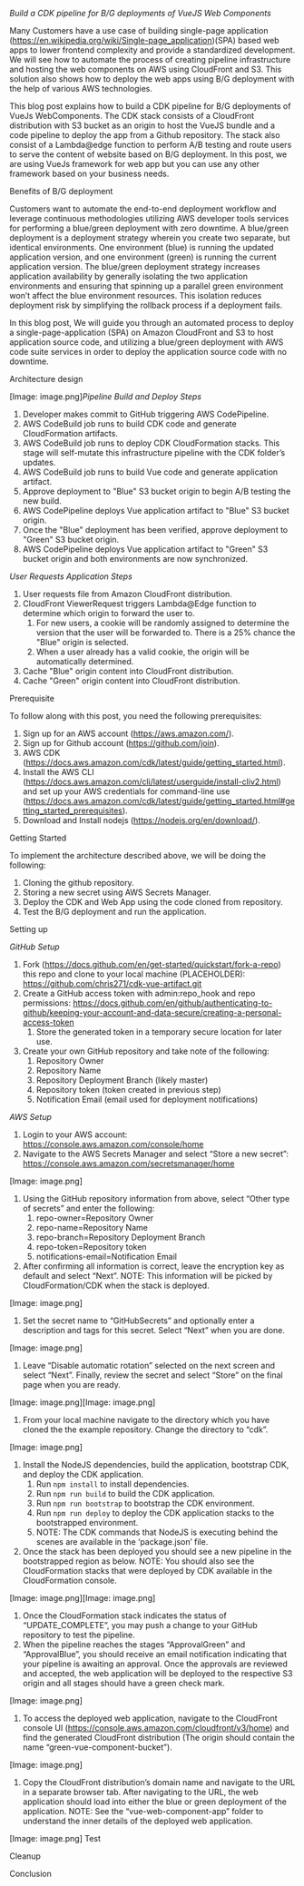 *Build a CDK pipeline for B/G deployments of VueJS Web Components*

Many Customers have a use case of building single-page application (https://en.wikipedia.org/wiki/Single-page_application)(SPA) based web apps to lower frontend complexity and provide a standardized development. We will see how to automate the process of creating pipeline infrastructure and hosting the web components on AWS using CloudFront and S3. This solution also shows how to deploy the web apps using B/G deployment with the help of various AWS technologies.

This blog post explains how to build a CDK pipeline for B/G deployments of VueJs WebComponents.  The CDK stack consists of a CloudFront distribution with S3 bucket as an origin to host the VueJS bundle and a code pipeline to deploy the app from a Github repository. The stack also consist of a Lambda@edge function to perform A/B testing and route users to serve the content of website based on B/G deployment. In this post, we are using VueJs framework for web app but you can use any other framework based on your business needs.

Benefits of B/G deployment

Customers want to automate the end-to-end deployment workflow and leverage continuous methodologies utilizing AWS developer tools services for performing a blue/green deployment with zero downtime. A blue/green deployment is a deployment strategy wherein you create two separate, but identical environments. One environment (blue) is running the updated application version, and one environment (green) is running the current application version. The blue/green deployment strategy increases application availability by generally isolating the two application environments and ensuring that spinning up a parallel green environment won’t affect the blue environment resources. This isolation reduces deployment risk by simplifying the rollback process if a deployment fails.

In this blog post, We will guide you through an automated process to deploy a single-page-application (SPA) on Amazon CloudFront and S3 to host application source code, and utilizing a blue/green deployment with AWS code suite services in order to deploy the application source code with no downtime.

Architecture design

[Image: image.png]*Pipeline Build and Deploy Steps*

1. Developer makes commit to GitHub triggering AWS CodePipeline.
2. AWS CodeBuild job runs to build CDK code and generate CloudFormation artifacts.
3. AWS CodeBuild job runs to deploy CDK CloudFormation stacks. This stage will self-mutate this infrastructure pipeline with the CDK folder’s updates.
4. AWS CodeBuild job runs to build Vue code and generate application artifact.
5. Approve deployment to "Blue" S3 bucket origin to begin A/B testing the new build.
6. AWS CodePipeline deploys Vue application artifact to "Blue" S3 bucket origin.
7. Once the "Blue" deployment has been verified, approve deployment to "Green" S3 bucket origin.
8. AWS CodePipeline deploys Vue application artifact to "Green" S3 bucket origin and both environments are now synchronized.

*User Requests Application Steps*

1. User requests file from Amazon CloudFront distribution.
2. CloudFront ViewerRequest triggers Lambda@Edge function to determine which origin to forward the user to.
    1. For new users, a cookie will be randomly assigned to determine the version that the user will be forwarded to. There is a 25% chance the "Blue" origin is selected.
    2. When a user already has a valid cookie, the origin will be automatically determined.
3. Cache "Blue" origin content into CloudFront distribution.
4. Cache "Green" origin content into CloudFront distribution.

Prerequisite

To follow along with this post, you need the following prerequisites:

1. Sign up for an AWS account (https://aws.amazon.com/).
2. Sign up for Github account (https://github.com/join).
3. AWS CDK (https://docs.aws.amazon.com/cdk/latest/guide/getting_started.html).
4. Install the AWS CLI (https://docs.aws.amazon.com/cli/latest/userguide/install-cliv2.html) and set up your AWS credentials for command-line use (https://docs.aws.amazon.com/cdk/latest/guide/getting_started.html#getting_started_prerequisites).
5. Download and Install nodejs (https://nodejs.org/en/download/).

Getting Started

To implement the architecture described above, we will be doing the following:


1. Cloning the github repository.
2. Storing a new secret using AWS Secrets Manager.
3. Deploy the CDK and Web App using the code cloned from repository.
4. Test the B/G deployment and run the application.

Setting up

*GitHub Setup*

1. Fork (https://docs.github.com/en/get-started/quickstart/fork-a-repo) this repo and clone to your local machine (PLACEHOLDER): https://github.com/chris271/cdk-vue-artifact.git
2. Create a GitHub access token with admin:repo_hook and repo permissions: https://docs.github.com/en/github/authenticating-to-github/keeping-your-account-and-data-secure/creating-a-personal-access-token
    1. Store the generated token in a temporary secure location for later use.
3. Create your own GitHub repository and take note of the following:
    1. Repository Owner
    2. Repository Name
    3. Repository Deployment Branch (likely master)
    4. Repository token (token created in previous step)
    5. Notification Email (email used for deployment notifications)

*AWS Setup*

1. Login to your AWS account: https://console.aws.amazon.com/console/home
2. Navigate to the AWS Secrets Manager and select “Store a new secret”: https://console.aws.amazon.com/secretsmanager/home

[Image: image.png]
1. Using the GitHub repository information from above, select “Other type of secrets” and enter the following:
    1. repo-owner=Repository Owner
    2. repo-name=Repository Name
    3. repo-branch=Repository Deployment Branch
    4. repo-token=Repository token
    5. notifications-email=Notification Email
2. After confirming all information is correct, leave the encryption key as default and select “Next”. NOTE: This information will be picked by CloudFormation/CDK when the stack is deployed.

[Image: image.png]
1. Set the secret name to “GitHubSecrets” and optionally enter a description and tags for this secret. Select “Next” when you are done.

[Image: image.png]
1. Leave “Disable automatic rotation” selected on the next screen and select “Next”. Finally, review the secret and select “Store” on the final page when you are ready.

[Image: image.png][Image: image.png]
1. From your local machine navigate to the directory which you have cloned the the example repository. Change the directory to “cdk”.

[Image: image.png]
1. Install the NodeJS dependencies, build the application, bootstrap CDK, and deploy the CDK application.
    1. Run `npm install` to install dependencies.
    2. Run `npm run build` to build the CDK application.
    3. Run `npm run bootstrap` to bootstrap the CDK environment.
    4. Run `npm run deploy` to deploy the CDK application stacks to the bootstrapped environment.
    5. NOTE:  The CDK commands that NodeJS is executing behind the scenes are available in the ‘package.json’ file.
2. Once the stack has been deployed you should see a new pipeline in the bootstrapped region as below. NOTE: You should also see the CloudFormation stacks that were deployed by CDK available in the CloudFormation console.

[Image: image.png][Image: image.png]
1. Once the CloudFormation stack indicates the status of “UPDATE_COMPLETE”, you may push a change to your GitHub repository to test the pipeline.
2. When the pipeline reaches the stages “ApprovalGreen” and “ApprovalBlue”, you should receive an email notification indicating that your pipeline is awaiting an approval. Once the approvals are reviewed and accepted, the web application will be deployed to the respective S3 origin and all stages should have a green check mark.

[Image: image.png]
1. To access the deployed web application, navigate to the CloudFront console UI (https://console.aws.amazon.com/cloudfront/v3/home) and find the generated CloudFront distribution (The origin should contain the name “green-vue-component-bucket”).

[Image: image.png]

1. Copy the CloudFront distribution’s domain name and navigate to the URL in a separate browser tab. After navigating to the URL, the web application should load into either the blue or green deployment of the application. NOTE: See the “vue-web-component-app” folder to understand the inner details of the deployed web application.

[Image: image.png]
Test

Cleanup

Conclusion

